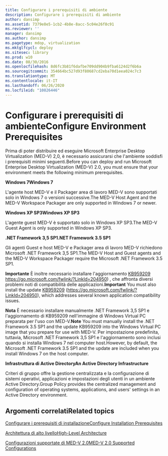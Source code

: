 ```yaml
---
title: Configurare i prerequisiti di ambiente
description: Configurare i prerequisiti di ambiente
author: dansimp
ms.assetid: 7379e8e5-1cb2-4b8e-8acc-5c04e26f8c91
ms.reviewer: ''
manager: dansimp
ms.author: dansimp
ms.pagetype: mdop, virtualization
ms.mktglfcycl: deploy
ms.sitesec: library
ms.prod: w10
ms.date: 08/30/2016
ms.openlocfilehash: 8d6fc3b81f6dafbe709dd904b9fba6124d2f6b6a
ms.sourcegitcommit: 354664bc527d93f80687cd2eba70d1eea024c7c3
ms.translationtype: MT
ms.contentlocale: it-IT
ms.lasthandoff: 06/26/2020
ms.locfileid: "10826446"
---
```

# <span data-ttu-id="95b81-103">Configurare i prerequisiti di ambiente</span><span class="sxs-lookup"><span data-stu-id="95b81-103">Configure Environment Prerequisites</span></span>


<span data-ttu-id="95b81-104">Prima di poter distribuire ed eseguire Microsoft Enterprise Desktop Virtualization (MED-V) 2,0, è necessario assicurarsi che l'ambiente soddisfi i prerequisiti minimi seguenti.</span><span class="sxs-lookup"><span data-stu-id="95b81-104">Before you can deploy and run Microsoft Enterprise Desktop Virtualization (MED-V) 2.0, you must ensure that your environment meets the following minimum prerequisites.</span></span>

**<span data-ttu-id="95b81-105">Windows 7</span><span class="sxs-lookup"><span data-stu-id="95b81-105">Windows 7</span></span>**

<span data-ttu-id="95b81-106">L'agente host MED-V e il Packager area di lavoro MED-V sono supportati solo in Windows 7 o versioni successive.</span><span class="sxs-lookup"><span data-stu-id="95b81-106">The MED-V Host Agent and the MED-V Workspace Packager are only supported in Windows 7 or newer.</span></span>

**<span data-ttu-id="95b81-107">Windows XP SP3</span><span class="sxs-lookup"><span data-stu-id="95b81-107">Windows XP SP3</span></span>**

<span data-ttu-id="95b81-108">L'agente guest MED-V è supportato solo in Windows XP SP3.</span><span class="sxs-lookup"><span data-stu-id="95b81-108">The MED-V Guest Agent is only supported in Windows XP SP3.</span></span>

**<span data-ttu-id="95b81-109">.NET Framework 3,5 SP1</span><span class="sxs-lookup"><span data-stu-id="95b81-109">.NET Framework 3.5 SP1</span></span>**

<span data-ttu-id="95b81-110">Gli agenti Guest e host MED-V e Packager area di lavoro MED-V richiedono Microsoft .NET Framework 3,5 SP1.</span><span class="sxs-lookup"><span data-stu-id="95b81-110">The MED-V Host and Guest agents and the MED-V Workspace Packager require the Microsoft .NET Framework 3.5 SP1.</span></span>

<span data-ttu-id="95b81-111">**Importante**  È inoltre necessario installare l'aggiornamento [KB959209](https://go.microsoft.com/fwlink/?LinkId=204950) https://go.microsoft.com/fwlink/?LinkId=204950) , che affronta diversi problemi noti di compatibilità delle applicazioni.</span><span class="sxs-lookup"><span data-stu-id="95b81-111">**Important** You must also install the update [KB959209](https://go.microsoft.com/fwlink/?LinkId=204950) (https://go.microsoft.com/fwlink/?LinkId=204950), which addresses several known application compatibility issues.</span></span>

 

<span data-ttu-id="95b81-112">**Nota**  È necessario installare manualmente .NET Framework 3,5 SP1 e l'aggiornamento di KB959209 nell'immagine di Windows Virtual PC preparata per l'uso con MED-V.</span><span class="sxs-lookup"><span data-stu-id="95b81-112">**Note** You must manually install the .NET Framework 3.5 SP1 and the update KB959209 into the Windows Virtual PC image that you prepare for use with MED-V.</span></span> <span data-ttu-id="95b81-113">Per impostazione predefinita, tuttavia, Microsoft .NET Framework 3,5 SP1 e l'aggiornamento sono inclusi quando si installa Windows 7 nel computer host.</span><span class="sxs-lookup"><span data-stu-id="95b81-113">However, by default, the Microsoft .NET Framework 3.5 SP1 and the update are included when you install Windows 7 on the host computer.</span></span>

 

**<span data-ttu-id="95b81-114">Infrastruttura di Active Directory</span><span class="sxs-lookup"><span data-stu-id="95b81-114">An Active Directory Infrastructure</span></span>**

<span data-ttu-id="95b81-115">Criteri di gruppo offre la gestione centralizzata e la configurazione di sistemi operativi, applicazioni e impostazioni degli utenti in un ambiente Active Directory.</span><span class="sxs-lookup"><span data-stu-id="95b81-115">Group Policy provides the centralized management and configuration of operating systems, applications, and users' settings in an Active Directory environment.</span></span>

## <span data-ttu-id="95b81-116">Argomenti correlati</span><span class="sxs-lookup"><span data-stu-id="95b81-116">Related topics</span></span>


[<span data-ttu-id="95b81-117">Configurare i prerequisiti di installazione</span><span class="sxs-lookup"><span data-stu-id="95b81-117">Configure Installation Prerequisites</span></span>](configure-installation-prerequisites.md)

[<span data-ttu-id="95b81-118">Architettura di alto livello</span><span class="sxs-lookup"><span data-stu-id="95b81-118">High-Level Architecture</span></span>](high-level-architecturemedv2.md)

[<span data-ttu-id="95b81-119">Configurazioni supportate di MED-V 2.0</span><span class="sxs-lookup"><span data-stu-id="95b81-119">MED-V 2.0 Supported Configurations</span></span>](med-v-20-supported-configurations.md)

 

 





